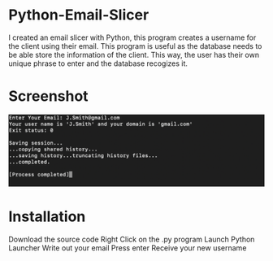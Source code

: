# Python-Email-Slicer

I created an email slicer with Python, this program creates a username for the client using their email. This program is useful as the database needs to be able store the information of the client. This way, the user has their own unique phrase to enter and the database recogizes it.

# Screenshot

<img src="https://github.com/SiyandaMaykiso/Python-Email-Slicer/blob/main/Screenshot%20Python%20Email%20Slicer.png" alt="application screenshot">


# Installation

Download the source code
Right Click on the .py program
Launch Python Launcher
Write out your email
Press enter
Receive your new username
